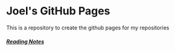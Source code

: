 # Joel's GitHub Pages
This is a repository to create the github pages for my repositories
##### [Reading Notes](https://joelmwatson.github.io/)

